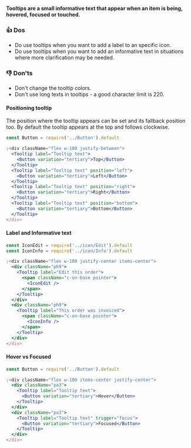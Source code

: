 #### Tooltips are a small informative text that appear when an item is being, hovered, focused or touched.

### 👍 Dos

- Do use tooltips when you want to add a label to an specific icon.
- Do use tooltips when you want to add an informative text in situations where more clarification may be needed.

### 👎 Don'ts

- Don't change the tooltip colors.
- Don't use long texts in tooltips - a good character limit is 220.

#### Positioning tooltip

The position where the tooltip appears can be set and its fallback position too. By default the tooltip appears at the top and follows clockwise.

```jsx
const Button = require('../Button').default

;<div className="flex w-100 justify-between">
  <Tooltip label="Tooltip text">
    <Button variation="tertiary">Top</Button>
  </Tooltip>
  <Tooltip label="Tooltip text" position="left">
    <Button variation="tertiary">Left</Button>
  </Tooltip>
  <Tooltip label="Tooltip text" position="right">
    <Button variation="tertiary">Right</Button>
  </Tooltip>
  <Tooltip label="Tooltip text" position="bottom">
    <Button variation="tertiary">Bottom</Button>
  </Tooltip>
</div>
```

#### Label and Informative text

```jsx
const IconEdit = require('../icon/Edit').default
const IconInfo = require('../icon/Info').default

;<div className="flex w-100 justify-center items-center">
  <div className="ph9">
    <Tooltip label="Edit this order">
      <span className="c-on-base pointer">
        <IconEdit />
      </span>
    </Tooltip>
  </div>
  <div className="ph9">
    <Tooltip label="This order was invoiced">
      <span className="c-on-base pointer">
        <IconInfo />
      </span>
    </Tooltip>
  </div>
</div>
```

#### Hover vs Focused

```jsx
const Button = require('../Button').default

;<div className="flex w-100 items-center justify-center">
  <div className="pa3">
    <Tooltip label="Tooltip text">
      <Button variation="tertiary">Hover</Button>
    </Tooltip>
  </div>
  <div className="pa3">
    <Tooltip label="Tooltip text" trigger="focus">
      <Button variation="tertiary">Focused</Button>
    </Tooltip>
  </div>
</div>
```
